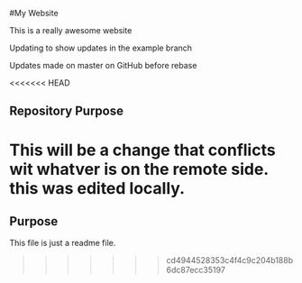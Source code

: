 #My Website

This is a really awesome website

Updating to show updates in the example branch

Updates made on master on GitHub before rebase

<<<<<<< HEAD
## Repository Purpose 

This will be a change that conflicts 
wit whatver is on the remote side. 
this was edited locally. 
=======
## Purpose

This file is just a readme file. 
>>>>>>> cd4944528353c4f4c9c204b188b6dc87ecc35197
